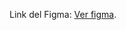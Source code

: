 Link del Figma:  [Ver figma](https://www.figma.com/design/fAY1o4X8uhwJ14813C77QY/Untitled?node-id=0-1&t=hQS8yzoJlEeIbuCA-1).  
